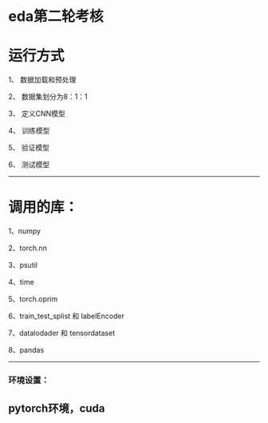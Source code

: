 # eda第二轮考核
# 运行方式
1、 数据加载和预处理

2、 数据集划分为8：1：1

3、 定义CNN模型

4、 训练模型

5、 验证模型

6、 测试模型

---

# 调用的库：
1、numpy 

2、torch.nn 

3、psutil 

4、time 

5、torch.oprim 

6、train_test_splist 和 labelEncoder 

7、datalodader 和 tensordataset

8、pandas

---

### 环境设置：

pytorch环境，cuda
---


